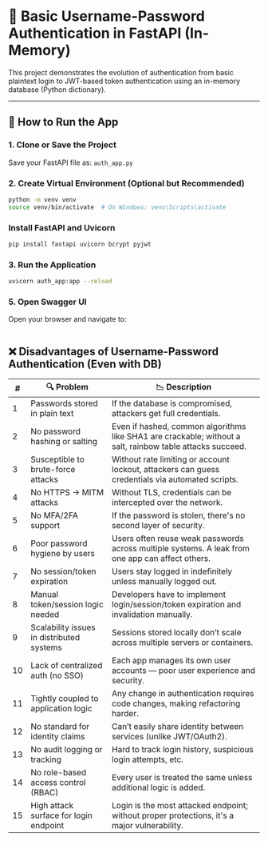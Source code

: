 # 🔐 Basic Username-Password Authentication in FastAPI (In-Memory)

This project demonstrates the evolution of authentication from basic plaintext login to JWT-based token authentication using an in-memory database (Python dictionary).

---

## 🚀 How to Run the App

### 1. Clone or Save the Project

Save your FastAPI file as: `auth_app.py`

### 2. Create Virtual Environment (Optional but Recommended)
```bash
python -m venv venv
source venv/bin/activate  # On Windows: venv\Scripts\activate
```

### Install FastAPI and Uvicorn
```bash 
pip install fastapi uvicorn bcrypt pyjwt
```

### 3. Run the Application
```bash
uvicorn auth_app:app --reload
```

### 5. Open Swagger UI
Open your browser and navigate to:
```http://127.0.0.1:8000/docs
```

## ❌ Disadvantages of Username-Password Authentication (Even with DB)

| #  | 🔍 Problem                               | 📉 Description                                                                 |
|----|------------------------------------------|--------------------------------------------------------------------------------|
| 1  | Passwords stored in plain text           | If the database is compromised, attackers get full credentials.               |
| 2  | No password hashing or salting           | Even if hashed, common algorithms like SHA1 are crackable; without a salt, rainbow table attacks succeed. |
| 3  | Susceptible to brute-force attacks       | Without rate limiting or account lockout, attackers can guess credentials via automated scripts. |
| 4  | No HTTPS → MITM attacks                  | Without TLS, credentials can be intercepted over the network.                 |
| 5  | No MFA/2FA support                       | If the password is stolen, there's no second layer of security.              |
| 6  | Poor password hygiene by users           | Users often reuse weak passwords across multiple systems. A leak from one app can affect others. |
| 7  | No session/token expiration              | Users stay logged in indefinitely unless manually logged out.                |
| 8  | Manual token/session logic needed        | Developers have to implement login/session/token expiration and invalidation manually. |
| 9  | Scalability issues in distributed systems| Sessions stored locally don’t scale across multiple servers or containers.   |
| 10 | Lack of centralized auth (no SSO)        | Each app manages its own user accounts — poor user experience and security.  |
| 11 | Tightly coupled to application logic     | Any change in authentication requires code changes, making refactoring harder. |
| 12 | No standard for identity claims          | Can’t easily share identity between services (unlike JWT/OAuth2).            |
| 13 | No audit logging or tracking             | Hard to track login history, suspicious login attempts, etc.                 |
| 14 | No role-based access control (RBAC)      | Every user is treated the same unless additional logic is added.             |
| 15 | High attack surface for login endpoint   | Login is the most attacked endpoint; without proper protections, it's a major vulnerability. |
